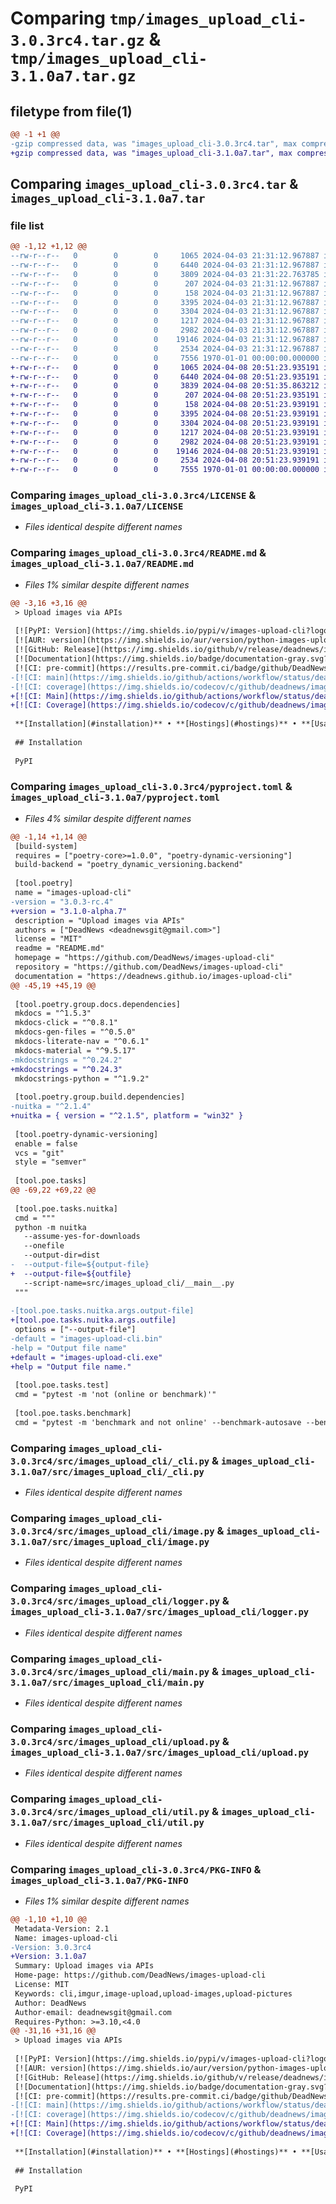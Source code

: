 # Comparing `tmp/images_upload_cli-3.0.3rc4.tar.gz` & `tmp/images_upload_cli-3.1.0a7.tar.gz`

## filetype from file(1)

```diff
@@ -1 +1 @@
-gzip compressed data, was "images_upload_cli-3.0.3rc4.tar", max compression
+gzip compressed data, was "images_upload_cli-3.1.0a7.tar", max compression
```

## Comparing `images_upload_cli-3.0.3rc4.tar` & `images_upload_cli-3.1.0a7.tar`

### file list

```diff
@@ -1,12 +1,12 @@
--rw-r--r--   0        0        0     1065 2024-04-03 21:31:12.967887 images_upload_cli-3.0.3rc4/LICENSE
--rw-r--r--   0        0        0     6440 2024-04-03 21:31:12.967887 images_upload_cli-3.0.3rc4/README.md
--rw-r--r--   0        0        0     3809 2024-04-03 21:31:22.763785 images_upload_cli-3.0.3rc4/pyproject.toml
--rw-r--r--   0        0        0      207 2024-04-03 21:31:12.967887 images_upload_cli-3.0.3rc4/src/images_upload_cli/__init__.py
--rw-r--r--   0        0        0      158 2024-04-03 21:31:12.967887 images_upload_cli-3.0.3rc4/src/images_upload_cli/__main__.py
--rw-r--r--   0        0        0     3395 2024-04-03 21:31:12.967887 images_upload_cli-3.0.3rc4/src/images_upload_cli/_cli.py
--rw-r--r--   0        0        0     3304 2024-04-03 21:31:12.967887 images_upload_cli-3.0.3rc4/src/images_upload_cli/image.py
--rw-r--r--   0        0        0     1217 2024-04-03 21:31:12.967887 images_upload_cli-3.0.3rc4/src/images_upload_cli/logger.py
--rw-r--r--   0        0        0     2982 2024-04-03 21:31:12.967887 images_upload_cli-3.0.3rc4/src/images_upload_cli/main.py
--rw-r--r--   0        0        0    19146 2024-04-03 21:31:12.967887 images_upload_cli-3.0.3rc4/src/images_upload_cli/upload.py
--rw-r--r--   0        0        0     2534 2024-04-03 21:31:12.967887 images_upload_cli-3.0.3rc4/src/images_upload_cli/util.py
--rw-r--r--   0        0        0     7556 1970-01-01 00:00:00.000000 images_upload_cli-3.0.3rc4/PKG-INFO
+-rw-r--r--   0        0        0     1065 2024-04-08 20:51:23.935191 images_upload_cli-3.1.0a7/LICENSE
+-rw-r--r--   0        0        0     6440 2024-04-08 20:51:23.935191 images_upload_cli-3.1.0a7/README.md
+-rw-r--r--   0        0        0     3839 2024-04-08 20:51:35.863212 images_upload_cli-3.1.0a7/pyproject.toml
+-rw-r--r--   0        0        0      207 2024-04-08 20:51:23.935191 images_upload_cli-3.1.0a7/src/images_upload_cli/__init__.py
+-rw-r--r--   0        0        0      158 2024-04-08 20:51:23.939191 images_upload_cli-3.1.0a7/src/images_upload_cli/__main__.py
+-rw-r--r--   0        0        0     3395 2024-04-08 20:51:23.939191 images_upload_cli-3.1.0a7/src/images_upload_cli/_cli.py
+-rw-r--r--   0        0        0     3304 2024-04-08 20:51:23.939191 images_upload_cli-3.1.0a7/src/images_upload_cli/image.py
+-rw-r--r--   0        0        0     1217 2024-04-08 20:51:23.939191 images_upload_cli-3.1.0a7/src/images_upload_cli/logger.py
+-rw-r--r--   0        0        0     2982 2024-04-08 20:51:23.939191 images_upload_cli-3.1.0a7/src/images_upload_cli/main.py
+-rw-r--r--   0        0        0    19146 2024-04-08 20:51:23.939191 images_upload_cli-3.1.0a7/src/images_upload_cli/upload.py
+-rw-r--r--   0        0        0     2534 2024-04-08 20:51:23.939191 images_upload_cli-3.1.0a7/src/images_upload_cli/util.py
+-rw-r--r--   0        0        0     7555 1970-01-01 00:00:00.000000 images_upload_cli-3.1.0a7/PKG-INFO
```

### Comparing `images_upload_cli-3.0.3rc4/LICENSE` & `images_upload_cli-3.1.0a7/LICENSE`

 * *Files identical despite different names*

### Comparing `images_upload_cli-3.0.3rc4/README.md` & `images_upload_cli-3.1.0a7/README.md`

 * *Files 1% similar despite different names*

```diff
@@ -3,16 +3,16 @@
 > Upload images via APIs
 
 [![PyPI: Version](https://img.shields.io/pypi/v/images-upload-cli?logo=pypi&logoColor=white)](https://pypi.org/project/images-upload-cli)
 [![AUR: version](https://img.shields.io/aur/version/python-images-upload-cli?logo=archlinux&logoColor=white)](https://aur.archlinux.org/packages/python-images-upload-cli)
 [![GitHub: Release](https://img.shields.io/github/v/release/deadnews/images-upload-cli?logo=github&logoColor=white)](https://github.com/deadnews/images-upload-cli/releases/latest)
 [![Documentation](https://img.shields.io/badge/documentation-gray.svg?logo=materialformkdocs&logoColor=white)](https://deadnews.github.io/images-upload-cli)
 [![CI: pre-commit](https://results.pre-commit.ci/badge/github/DeadNews/images-upload-cli/main.svg)](https://results.pre-commit.ci/latest/github/deadnews/images-upload-cli/main)
-[![CI: main](https://img.shields.io/github/actions/workflow/status/deadnews/images-upload-cli/main.yml?branch=main&logo=github&logoColor=white&label=main)](https://github.com/deadnews/images-upload-cli/actions/workflows/main.yml)
-[![CI: coverage](https://img.shields.io/codecov/c/github/deadnews/images-upload-cli?token=OCZDZIYPMC&logo=codecov&logoColor=white)](https://app.codecov.io/gh/deadnews/images-upload-cli)
+[![CI: Main](https://img.shields.io/github/actions/workflow/status/deadnews/images-upload-cli/main.yml?branch=main&logo=github&logoColor=white&label=main)](https://github.com/deadnews/images-upload-cli/actions/workflows/main.yml)
+[![CI: Coverage](https://img.shields.io/codecov/c/github/deadnews/images-upload-cli?token=OCZDZIYPMC&logo=codecov&logoColor=white)](https://app.codecov.io/gh/deadnews/images-upload-cli)
 
 **[Installation](#installation)** • **[Hostings](#hostings)** • **[Usage](#usage)** • **[Env Variables](#env-variables)**
 
 ## Installation
 
 PyPI
```

### Comparing `images_upload_cli-3.0.3rc4/pyproject.toml` & `images_upload_cli-3.1.0a7/pyproject.toml`

 * *Files 4% similar despite different names*

```diff
@@ -1,14 +1,14 @@
 [build-system]
 requires = ["poetry-core>=1.0.0", "poetry-dynamic-versioning"]
 build-backend = "poetry_dynamic_versioning.backend"
 
 [tool.poetry]
 name = "images-upload-cli"
-version = "3.0.3-rc.4"
+version = "3.1.0-alpha.7"
 description = "Upload images via APIs"
 authors = ["DeadNews <deadnewsgit@gmail.com>"]
 license = "MIT"
 readme = "README.md"
 homepage = "https://github.com/DeadNews/images-upload-cli"
 repository = "https://github.com/DeadNews/images-upload-cli"
 documentation = "https://deadnews.github.io/images-upload-cli"
@@ -45,19 +45,19 @@
 
 [tool.poetry.group.docs.dependencies]
 mkdocs = "^1.5.3"
 mkdocs-click = "^0.8.1"
 mkdocs-gen-files = "^0.5.0"
 mkdocs-literate-nav = "^0.6.1"
 mkdocs-material = "^9.5.17"
-mkdocstrings = "^0.24.2"
+mkdocstrings = "^0.24.3"
 mkdocstrings-python = "^1.9.2"
 
 [tool.poetry.group.build.dependencies]
-nuitka = "^2.1.4"
+nuitka = { version = "^2.1.5", platform = "win32" }
 
 [tool.poetry-dynamic-versioning]
 enable = false
 vcs = "git"
 style = "semver"
 
 [tool.poe.tasks]
@@ -69,22 +69,22 @@
 
 [tool.poe.tasks.nuitka]
 cmd = """
 python -m nuitka
   --assume-yes-for-downloads
   --onefile
   --output-dir=dist
-  --output-file=${output-file}
+  --output-file=${outfile}
   --script-name=src/images_upload_cli/__main__.py
 """
 
-[tool.poe.tasks.nuitka.args.output-file]
+[tool.poe.tasks.nuitka.args.outfile]
 options = ["--output-file"]
-default = "images-upload-cli.bin"
-help = "Output file name"
+default = "images-upload-cli.exe"
+help = "Output file name."
 
 [tool.poe.tasks.test]
 cmd = "pytest -m 'not (online or benchmark)'"
 
 [tool.poe.tasks.benchmark]
 cmd = "pytest -m 'benchmark and not online' --benchmark-autosave --benchmark-compare"
```

### Comparing `images_upload_cli-3.0.3rc4/src/images_upload_cli/_cli.py` & `images_upload_cli-3.1.0a7/src/images_upload_cli/_cli.py`

 * *Files identical despite different names*

### Comparing `images_upload_cli-3.0.3rc4/src/images_upload_cli/image.py` & `images_upload_cli-3.1.0a7/src/images_upload_cli/image.py`

 * *Files identical despite different names*

### Comparing `images_upload_cli-3.0.3rc4/src/images_upload_cli/logger.py` & `images_upload_cli-3.1.0a7/src/images_upload_cli/logger.py`

 * *Files identical despite different names*

### Comparing `images_upload_cli-3.0.3rc4/src/images_upload_cli/main.py` & `images_upload_cli-3.1.0a7/src/images_upload_cli/main.py`

 * *Files identical despite different names*

### Comparing `images_upload_cli-3.0.3rc4/src/images_upload_cli/upload.py` & `images_upload_cli-3.1.0a7/src/images_upload_cli/upload.py`

 * *Files identical despite different names*

### Comparing `images_upload_cli-3.0.3rc4/src/images_upload_cli/util.py` & `images_upload_cli-3.1.0a7/src/images_upload_cli/util.py`

 * *Files identical despite different names*

### Comparing `images_upload_cli-3.0.3rc4/PKG-INFO` & `images_upload_cli-3.1.0a7/PKG-INFO`

 * *Files 1% similar despite different names*

```diff
@@ -1,10 +1,10 @@
 Metadata-Version: 2.1
 Name: images-upload-cli
-Version: 3.0.3rc4
+Version: 3.1.0a7
 Summary: Upload images via APIs
 Home-page: https://github.com/DeadNews/images-upload-cli
 License: MIT
 Keywords: cli,imgur,image-upload,upload-images,upload-pictures
 Author: DeadNews
 Author-email: deadnewsgit@gmail.com
 Requires-Python: >=3.10,<4.0
@@ -31,16 +31,16 @@
 > Upload images via APIs
 
 [![PyPI: Version](https://img.shields.io/pypi/v/images-upload-cli?logo=pypi&logoColor=white)](https://pypi.org/project/images-upload-cli)
 [![AUR: version](https://img.shields.io/aur/version/python-images-upload-cli?logo=archlinux&logoColor=white)](https://aur.archlinux.org/packages/python-images-upload-cli)
 [![GitHub: Release](https://img.shields.io/github/v/release/deadnews/images-upload-cli?logo=github&logoColor=white)](https://github.com/deadnews/images-upload-cli/releases/latest)
 [![Documentation](https://img.shields.io/badge/documentation-gray.svg?logo=materialformkdocs&logoColor=white)](https://deadnews.github.io/images-upload-cli)
 [![CI: pre-commit](https://results.pre-commit.ci/badge/github/DeadNews/images-upload-cli/main.svg)](https://results.pre-commit.ci/latest/github/deadnews/images-upload-cli/main)
-[![CI: main](https://img.shields.io/github/actions/workflow/status/deadnews/images-upload-cli/main.yml?branch=main&logo=github&logoColor=white&label=main)](https://github.com/deadnews/images-upload-cli/actions/workflows/main.yml)
-[![CI: coverage](https://img.shields.io/codecov/c/github/deadnews/images-upload-cli?token=OCZDZIYPMC&logo=codecov&logoColor=white)](https://app.codecov.io/gh/deadnews/images-upload-cli)
+[![CI: Main](https://img.shields.io/github/actions/workflow/status/deadnews/images-upload-cli/main.yml?branch=main&logo=github&logoColor=white&label=main)](https://github.com/deadnews/images-upload-cli/actions/workflows/main.yml)
+[![CI: Coverage](https://img.shields.io/codecov/c/github/deadnews/images-upload-cli?token=OCZDZIYPMC&logo=codecov&logoColor=white)](https://app.codecov.io/gh/deadnews/images-upload-cli)
 
 **[Installation](#installation)** • **[Hostings](#hostings)** • **[Usage](#usage)** • **[Env Variables](#env-variables)**
 
 ## Installation
 
 PyPI
```

